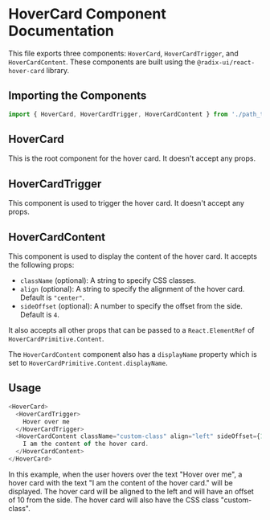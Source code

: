 # HoverCard Component Documentation

This file exports three components: `HoverCard`, `HoverCardTrigger`, and `HoverCardContent`. These components are built using the `@radix-ui/react-hover-card` library.

## Importing the Components

```javascript
import { HoverCard, HoverCardTrigger, HoverCardContent } from './path_to_this_file';
```

## HoverCard

This is the root component for the hover card. It doesn't accept any props.

## HoverCardTrigger

This component is used to trigger the hover card. It doesn't accept any props.

## HoverCardContent

This component is used to display the content of the hover card. It accepts the following props:

- `className` (optional): A string to specify CSS classes.
- `align` (optional): A string to specify the alignment of the hover card. Default is `"center"`.
- `sideOffset` (optional): A number to specify the offset from the side. Default is `4`.

It also accepts all other props that can be passed to a `React.ElementRef` of `HoverCardPrimitive.Content`.

The `HoverCardContent` component also has a `displayName` property which is set to `HoverCardPrimitive.Content.displayName`.

## Usage

```javascript
<HoverCard>
  <HoverCardTrigger>
    Hover over me
  </HoverCardTrigger>
  <HoverCardContent className="custom-class" align="left" sideOffset={10}>
    I am the content of the hover card.
  </HoverCardContent>
</HoverCard>
```

In this example, when the user hovers over the text "Hover over me", a hover card with the text "I am the content of the hover card." will be displayed. The hover card will be aligned to the left and will have an offset of 10 from the side. The hover card will also have the CSS class "custom-class".